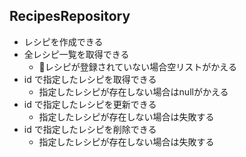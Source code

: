 ## RecipesRepository
- レシピを作成できる
- 全レシピ一覧を取得できる
    - レシピが登録されていない場合空リストがかえる
- id で指定したレシピを取得できる
    - 指定したレシピが存在しない場合はnullがかえる
- id で指定したレシピを更新できる
    - 指定したレシピが存在しない場合は失敗する
- id で指定したレシピを削除できる
    - 指定したレシピが存在しない場合は失敗する